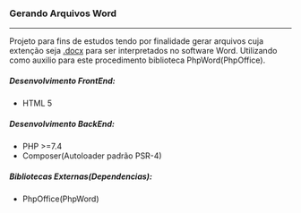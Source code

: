 <h3>Gerando Arquivos Word</h3>
<hr>
<p>Projeto para fins de estudos tendo por finalidade gerar arquivos cuja extenção seja <u>.docx</u> para ser interpretados no software Word. Utilizando como auxilio para este procedimento biblioteca PhpWord(PhpOffice).</p>

<h5>Desenvolvimento FrontEnd:</h5>
<ul>
	<li>HTML 5</li>
</ul>

<h5>Desenvolvimento BackEnd:</h5>
<ul>
	<li>PHP >=7.4</li>
	<li>Composer(Autoloader padrão PSR-4)</li>
</ul>

<h5>Bibliotecas Externas(Dependencias):</h5>
<ul>
	<li>PhpOffice(PhpWord)</li>
</ul>